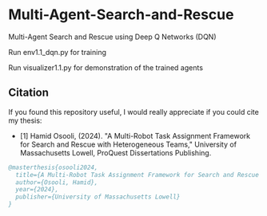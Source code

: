 # Multi-Agent-Search-and-Rescue
Multi-Agent Search and Rescue using Deep Q Networks (DQN)

Run env1.1_dqn.py for training

Run visualizer1.1.py for demonstration of the trained agents

## Citation

If you found this repository useful, I would really appreciate if you could cite my thesis:

- [1] Hamid Osooli, (2024). "A Multi-Robot Task Assignment Framework for Search and Rescue with Heterogeneous Teams," University of Massachusetts Lowell, ProQuest Dissertations Publishing.


```bibtex
@masterthesis{osooli2024,
  title={A Multi-Robot Task Assignment Framework for Search and Rescue with Heterogeneous Teams},
  author={Osooli, Hamid},
  year={2024},
  publisher={University of Massachusetts Lowell}
}

```
